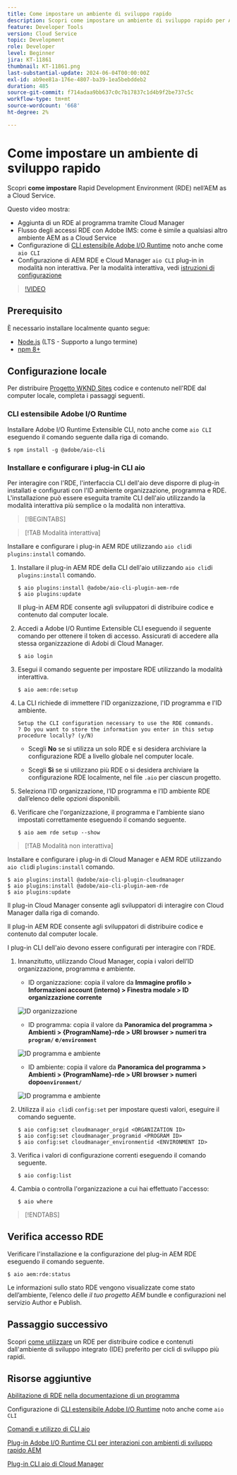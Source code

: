 ```yaml
---
title: Come impostare un ambiente di sviluppo rapido
description: Scopri come impostare un ambiente di sviluppo rapido per AEM as a Cloud Service.
feature: Developer Tools
version: Cloud Service
topic: Development
role: Developer
level: Beginner
jira: KT-11861
thumbnail: KT-11861.png
last-substantial-update: 2024-06-04T00:00:00Z
exl-id: ab9ee81a-176e-4807-ba39-1ea5bebddeb2
duration: 485
source-git-commit: f714adaa9bb637c0c7b17837c1d4b9f2be737c5c
workflow-type: tm+mt
source-wordcount: '668'
ht-degree: 2%

---
```


# Come impostare un ambiente di sviluppo rapido

Scopri **come impostare** Rapid Development Environment (RDE) nell’AEM as a Cloud Service.

Questo video mostra:

- Aggiunta di un RDE al programma tramite Cloud Manager
- Flusso degli accessi RDE con Adobe IMS: come è simile a qualsiasi altro ambiente AEM as a Cloud Service
- Configurazione di [CLI estensibile Adobe I/O Runtime](https://developer.adobe.com/runtime/docs/guides/tools/cli_install/) noto anche come `aio CLI`
- Configurazione di AEM RDE e Cloud Manager `aio CLI` plug-in in modalità non interattiva. Per la modalità interattiva, vedi [istruzioni di configurazione](#setup-the-aem-rde-plugin)

>[!VIDEO](https://video.tv.adobe.com/v/3415490?quality=12&learn=on)

## Prerequisito

È necessario installare localmente quanto segue:

- [Node.js](https://nodejs.org/it/) (LTS - Supporto a lungo termine)
- [npm 8+](https://docs.npmjs.com/)

## Configurazione locale

Per distribuire [Progetto WKND Sites](https://github.com/adobe/aem-guides-wknd#aem-wknd-sites-project) codice e contenuto nell&#39;RDE dal computer locale, completa i passaggi seguenti.

### CLI estensibile Adobe I/O Runtime

Installare Adobe I/O Runtime Extensible CLI, noto anche come `aio CLI` eseguendo il comando seguente dalla riga di comando.

```shell
$ npm install -g @adobe/aio-cli
```

### Installare e configurare i plug-in CLI aio

Per interagire con l&#39;RDE, l&#39;interfaccia CLI dell&#39;aio deve disporre di plug-in installati e configurati con l&#39;ID ambiente organizzazione, programma e RDE. L&#39;installazione può essere eseguita tramite CLI dell&#39;aio utilizzando la modalità interattiva più semplice o la modalità non interattiva.

>[!BEGINTABS]

>[!TAB Modalità interattiva]

Installare e configurare i plug-in AEM RDE utilizzando `aio cli`di `plugins:install` comando.

1. Installare il plug-in AEM RDE della CLI dell&#39;aio utilizzando `aio cli`di `plugins:install` comando.

   ```shell
   $ aio plugins:install @adobe/aio-cli-plugin-aem-rde    
   $ aio plugins:update
   ```

   Il plug-in AEM RDE consente agli sviluppatori di distribuire codice e contenuto dal computer locale.

2. Accedi a Adobe I/O Runtime Extensible CLI eseguendo il seguente comando per ottenere il token di accesso. Assicurati di accedere alla stessa organizzazione di Adobi di Cloud Manager.

   ```shell
   $ aio login
   ```

3. Esegui il comando seguente per impostare RDE utilizzando la modalità interattiva.

   ```shell
   $ aio aem:rde:setup
   ```

4. La CLI richiede di immettere l&#39;ID organizzazione, l&#39;ID programma e l&#39;ID ambiente.

   ```shell
   Setup the CLI configuration necessary to use the RDE commands.
   ? Do you want to store the information you enter in this setup procedure locally? (y/N)
   ```

   - Scegli __No__  se si utilizza un solo RDE e si desidera archiviare la configurazione RDE a livello globale nel computer locale.

   - Scegli __Sì__ se si utilizzano più RDE o si desidera archiviare la configurazione RDE localmente, nel file `.aio` per ciascun progetto.

5. Seleziona l’ID organizzazione, l’ID programma e l’ID ambiente RDE dall’elenco delle opzioni disponibili.

6. Verificare che l&#39;organizzazione, il programma e l&#39;ambiente siano impostati correttamente eseguendo il comando seguente.

   ```shell
   $ aio aem rde setup --show
   ```

>[!TAB Modalità non interattiva]

Installare e configurare i plug-in di Cloud Manager e AEM RDE utilizzando `aio cli`di `plugins:install` comando.

```shell
$ aio plugins:install @adobe/aio-cli-plugin-cloudmanager
$ aio plugins:install @adobe/aio-cli-plugin-aem-rde
$ aio plugins:update
```

Il plug-in Cloud Manager consente agli sviluppatori di interagire con Cloud Manager dalla riga di comando.

Il plug-in AEM RDE consente agli sviluppatori di distribuire codice e contenuto dal computer locale.

I plug-in CLI dell&#39;aio devono essere configurati per interagire con l&#39;RDE.

1. Innanzitutto, utilizzando Cloud Manager, copia i valori dell’ID organizzazione, programma e ambiente.

   - ID organizzazione: copia il valore da **Immagine profilo > Informazioni account (interno) > Finestra modale > ID organizzazione corrente**

   ![ID organizzazione](./assets/Org-ID.png)

   - ID programma: copia il valore da **Panoramica del programma > Ambienti > {ProgramName}-rde > URI browser > numeri tra `program/` e`/environment`**

   ![ID programma e ambiente](./assets/Program-Environment-Id.png)

   - ID ambiente: copia il valore da **Panoramica del programma > Ambienti > {ProgramName}-rde > URI browser > numeri dopo`environment/`**

   ![ID programma e ambiente](./assets/Program-Environment-Id.png)

1. Utilizza il `aio cli`di `config:set` per impostare questi valori, eseguire il comando seguente.

   ```shell
   $ aio config:set cloudmanager_orgid <ORGANIZATION ID>
   $ aio config:set cloudmanager_programid <PROGRAM ID>
   $ aio config:set cloudmanager_environmentid <ENVIRONMENT ID>
   ```

1. Verifica i valori di configurazione correnti eseguendo il comando seguente.

   ```shell
   $ aio config:list
   ```

1. Cambia o controlla l&#39;organizzazione a cui hai effettuato l&#39;accesso:

   ```shell
   $ aio where
   ```

>[!ENDTABS]

## Verifica accesso RDE

Verificare l&#39;installazione e la configurazione del plug-in AEM RDE eseguendo il comando seguente.

```shell
$ aio aem:rde:status
```

Le informazioni sullo stato RDE vengono visualizzate come stato dell’ambiente, l’elenco delle _il tuo progetto AEM_ bundle e configurazioni nel servizio Author e Publish.

## Passaggio successivo

Scopri [come utilizzare](./how-to-use.md) un RDE per distribuire codice e contenuti dall&#39;ambiente di sviluppo integrato (IDE) preferito per cicli di sviluppo più rapidi.


## Risorse aggiuntive

[Abilitazione di RDE nella documentazione di un programma](https://experienceleague.adobe.com/docs/experience-manager-cloud-service/content/implementing/developing/rapid-development-environments.html#enabling-rde-in-a-program)

Configurazione di [CLI estensibile Adobe I/O Runtime](https://developer.adobe.com/runtime/docs/guides/tools/cli_install/) noto anche come `aio CLI`

[Comandi e utilizzo di CLI aio](https://github.com/adobe/aio-cli#usage)

[Plug-in Adobe I/O Runtime CLI per interazioni con ambienti di sviluppo rapido AEM](https://github.com/adobe/aio-cli-plugin-aem-rde#aio-cli-plugin-aem-rde)

[Plug-in CLI aio di Cloud Manager](https://github.com/adobe/aio-cli-plugin-cloudmanager)
